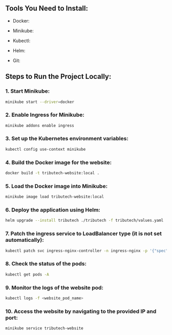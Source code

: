 ## Tools You Need to Install:
* Docker: 

* Minikube:

* Kubectl: 

* Helm: 

* Git:


## Steps to Run the Project Locally:

### 1.  Start Minikube:

```bash
minikube start --driver=docker

```

### 2. Enable Ingress for Minikube:

``` bash
minikube addons enable ingress
```
### 3. Set up the Kubernetes environment variables:
```bash
kubectl config use-context minikube
```

### 4. Build the Docker image for the website:
```bash
docker build -t tributech-website:local .
```

### 5. Load the Docker image into Minikube:
```bash
minikube image load tributech-website:local
```


### 6. Deploy the application using Helm:
```bash
helm upgrade --install tributech ./tributech -f tributech/values.yaml
```


### 7. Patch the ingress service to LoadBalancer type (it is not set automatically):
```bash
kubectl patch svc ingress-nginx-controller -n ingress-nginx -p '{"spec": {"type": "LoadBalancer"}}'
```


### 8. Check the status of the pods:
```bash
kubectl get pods -A
```


### 9. Monitor the logs of the website pod:
```bash
kubectl logs -f <website_pod_name>
```


### 10. Access the website by navigating to the provided IP and port:
```bash
minikube service tributech-website
```